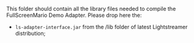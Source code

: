 This folder should contain all the library files needed to compile the FullScreenMario Demo Adapter. Please drop here the:

- `ls-adapter-interface.jar` from the /lib folder of latest Lightstreamer distribution;
    
